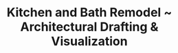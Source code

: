 ---
title: Kitchen and Bath Remodel ~ Architectural Drafting & Visualization
description: This project consisted of a main floor renovation, mostly focusing on cabinets, and an upstairs bathroom renovation. See full details to learn more.
bannerh1: Kitchen and Bath Remodel
layout: post
slug: Kitchen-Bath-Remodel
thumbnail: img/Yearling1.jpg

heading: A Stellar Renovation Project

desc: This project consisted of a main floor renovation, mostly focusing on cabinets, and an upstairs bathroom renovation. The customer wanted to see the space with a specific style of cabinetry, tile, countertop, handles and pulls. A new bathroom layout is also showcased. These images offer a practical way to make those tough design decisions when you can actually see them in action!

video: https://player.vimeo.com/video/518710654
tour_link: http://yearling.Inteck3d.com/

photo1: img/Yearling2.jpg
photo2: img/Yearling3.jpg
photo3: img/Yearling4.jpg


cta: QUESTIONS ABOUT OUR SERVICES?
cta_sub: 
cta_link: /contact
---